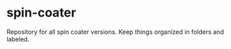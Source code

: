 # spin-coater
Repository for all spin coater versions. Keep things organized in folders and labeled.

